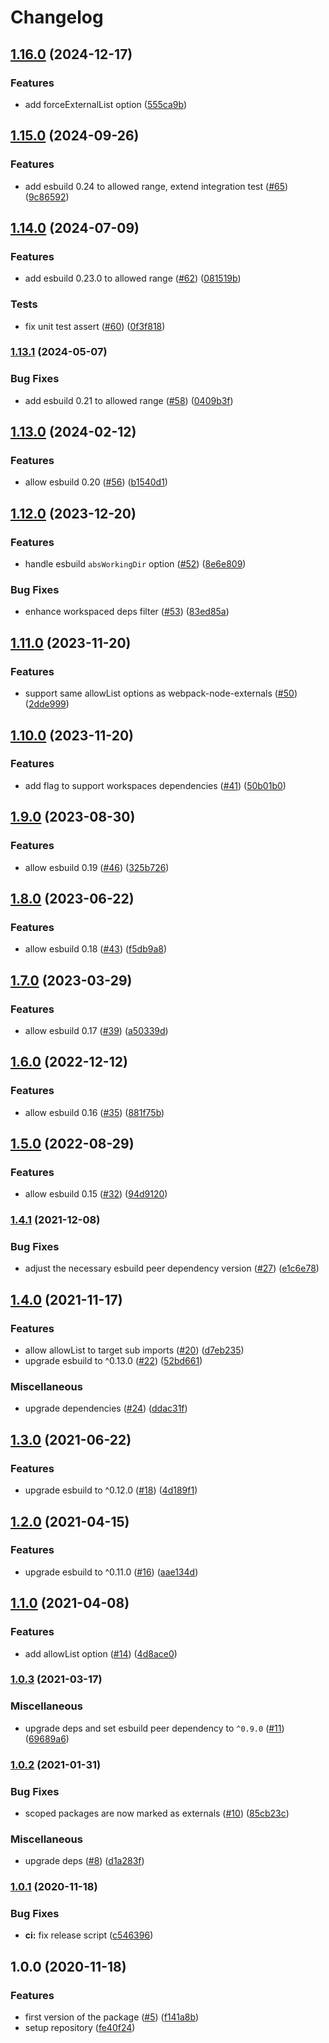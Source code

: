 # Changelog

## [1.16.0](https://github.com/pradel/esbuild-node-externals/compare/v1.15.0...v1.16.0) (2024-12-17)


### Features

* add forceExternalList option ([555ca9b](https://github.com/pradel/esbuild-node-externals/commit/555ca9bebbe423884e8171bb3b69a7077cbf1219))

## [1.15.0](https://github.com/pradel/esbuild-node-externals/compare/v1.14.0...v1.15.0) (2024-09-26)


### Features

* add esbuild 0.24 to allowed range, extend integration test ([#65](https://github.com/pradel/esbuild-node-externals/issues/65)) ([9c86592](https://github.com/pradel/esbuild-node-externals/commit/9c865925874cb960163bda777ae030a13af962ff))

## [1.14.0](https://github.com/pradel/esbuild-node-externals/compare/v1.13.1...v1.14.0) (2024-07-09)


### Features

* add esbuild 0.23.0 to allowed range ([#62](https://github.com/pradel/esbuild-node-externals/issues/62)) ([081519b](https://github.com/pradel/esbuild-node-externals/commit/081519b2dec603c7214ba4058acd4afd9ef4f7d7))


### Tests

* fix unit test assert ([#60](https://github.com/pradel/esbuild-node-externals/issues/60)) ([0f3f818](https://github.com/pradel/esbuild-node-externals/commit/0f3f818537d26b4d58fc8ba5924c29debfd647ae))

### [1.13.1](https://www.github.com/pradel/esbuild-node-externals/compare/v1.13.0...v1.13.1) (2024-05-07)


### Bug Fixes

* add esbuild 0.21 to allowed range ([#58](https://www.github.com/pradel/esbuild-node-externals/issues/58)) ([0409b3f](https://www.github.com/pradel/esbuild-node-externals/commit/0409b3f9fa4d89d858abc0d3a67621a76f314b94))

## [1.13.0](https://www.github.com/pradel/esbuild-node-externals/compare/v1.12.0...v1.13.0) (2024-02-12)


### Features

* allow esbuild 0.20 ([#56](https://www.github.com/pradel/esbuild-node-externals/issues/56)) ([b1540d1](https://www.github.com/pradel/esbuild-node-externals/commit/b1540d1b1f45567cb57b6c0629451a66fb82a5c9))

## [1.12.0](https://www.github.com/pradel/esbuild-node-externals/compare/v1.11.0...v1.12.0) (2023-12-20)


### Features

* handle esbuild `absWorkingDir` option ([#52](https://www.github.com/pradel/esbuild-node-externals/issues/52)) ([8e6e809](https://www.github.com/pradel/esbuild-node-externals/commit/8e6e809d4d643e97991d58df3e14c7d56f2c73e0))


### Bug Fixes

* enhance workspaced deps filter ([#53](https://www.github.com/pradel/esbuild-node-externals/issues/53)) ([83ed85a](https://www.github.com/pradel/esbuild-node-externals/commit/83ed85a9ba1a3670551bdb9bdba525d219a56065))

## [1.11.0](https://www.github.com/pradel/esbuild-node-externals/compare/v1.10.0...v1.11.0) (2023-11-20)


### Features

* support same allowList options as webpack-node-externals ([#50](https://www.github.com/pradel/esbuild-node-externals/issues/50)) ([2dde999](https://www.github.com/pradel/esbuild-node-externals/commit/2dde999f71e317ff412d079290a63712ad2eb34e))

## [1.10.0](https://www.github.com/pradel/esbuild-node-externals/compare/v1.9.0...v1.10.0) (2023-11-20)


### Features

* add flag to support workspaces dependencies ([#41](https://www.github.com/pradel/esbuild-node-externals/issues/41)) ([50b01b0](https://www.github.com/pradel/esbuild-node-externals/commit/50b01b0e106c3427b72b3366d47df6876b4ddcc5))

## [1.9.0](https://www.github.com/pradel/esbuild-node-externals/compare/v1.8.0...v1.9.0) (2023-08-30)


### Features

* allow esbuild 0.19 ([#46](https://www.github.com/pradel/esbuild-node-externals/issues/46)) ([325b726](https://www.github.com/pradel/esbuild-node-externals/commit/325b726022720d98e7e60393fb79a645134070c4))

## [1.8.0](https://www.github.com/pradel/esbuild-node-externals/compare/v1.7.0...v1.8.0) (2023-06-22)


### Features

* allow esbuild 0.18 ([#43](https://www.github.com/pradel/esbuild-node-externals/issues/43)) ([f5db9a8](https://www.github.com/pradel/esbuild-node-externals/commit/f5db9a88cfec3c35a0f8e916d8e6271c98981c65))

## [1.7.0](https://www.github.com/pradel/esbuild-node-externals/compare/v1.6.0...v1.7.0) (2023-03-29)


### Features

* allow esbuild 0.17 ([#39](https://www.github.com/pradel/esbuild-node-externals/issues/39)) ([a50339d](https://www.github.com/pradel/esbuild-node-externals/commit/a50339d0873e0bb19c86c153f569d8b88890a021))

## [1.6.0](https://www.github.com/pradel/esbuild-node-externals/compare/v1.5.0...v1.6.0) (2022-12-12)


### Features

* allow esbuild 0.16 ([#35](https://www.github.com/pradel/esbuild-node-externals/issues/35)) ([881f75b](https://www.github.com/pradel/esbuild-node-externals/commit/881f75ba61a18b888c54d1dafb0ac5d11d05c65c))

## [1.5.0](https://www.github.com/pradel/esbuild-node-externals/compare/v1.4.1...v1.5.0) (2022-08-29)


### Features

* allow esbuild 0.15 ([#32](https://www.github.com/pradel/esbuild-node-externals/issues/32)) ([94d9120](https://www.github.com/pradel/esbuild-node-externals/commit/94d9120959725eca020e66aa308f15c866e63bda))

### [1.4.1](https://www.github.com/pradel/esbuild-node-externals/compare/v1.4.0...v1.4.1) (2021-12-08)


### Bug Fixes

* adjust the necessary esbuild peer dependency version ([#27](https://www.github.com/pradel/esbuild-node-externals/issues/27)) ([e1c6e78](https://www.github.com/pradel/esbuild-node-externals/commit/e1c6e786ee6e917f0d7c885b97b91ee93cbb30d5))

## [1.4.0](https://www.github.com/pradel/esbuild-node-externals/compare/v1.3.0...v1.4.0) (2021-11-17)


### Features

* allow allowList to target sub imports ([#20](https://www.github.com/pradel/esbuild-node-externals/issues/20)) ([d7eb235](https://www.github.com/pradel/esbuild-node-externals/commit/d7eb23522424e26fe849c0ce1b51985e358053fd))
* upgrade esbuild to ^0.13.0 ([#22](https://www.github.com/pradel/esbuild-node-externals/issues/22)) ([52bd661](https://www.github.com/pradel/esbuild-node-externals/commit/52bd661e54891cab5581028fdec51a7040bc2ac6))


### Miscellaneous

* upgrade dependencies ([#24](https://www.github.com/pradel/esbuild-node-externals/issues/24)) ([ddac31f](https://www.github.com/pradel/esbuild-node-externals/commit/ddac31fef609d9ac41f9e084bb1202a50820c16c))

## [1.3.0](https://www.github.com/pradel/esbuild-node-externals/compare/v1.2.0...v1.3.0) (2021-06-22)


### Features

* upgrade esbuild to ^0.12.0 ([#18](https://www.github.com/pradel/esbuild-node-externals/issues/18)) ([4d189f1](https://www.github.com/pradel/esbuild-node-externals/commit/4d189f18f649b1c5bfc0c2713a4ceb1ed455bf8b))

## [1.2.0](https://www.github.com/pradel/esbuild-node-externals/compare/v1.1.0...v1.2.0) (2021-04-15)


### Features

* upgrade esbuild to ^0.11.0 ([#16](https://www.github.com/pradel/esbuild-node-externals/issues/16)) ([aae134d](https://www.github.com/pradel/esbuild-node-externals/commit/aae134d7b1fa36f528eddf4f6b4c0595fa321525))

## [1.1.0](https://www.github.com/pradel/esbuild-node-externals/compare/v1.0.3...v1.1.0) (2021-04-08)


### Features

* add allowList option ([#14](https://www.github.com/pradel/esbuild-node-externals/issues/14)) ([4d8ace0](https://www.github.com/pradel/esbuild-node-externals/commit/4d8ace040851a5acd72c980985706754a9f559bc))

### [1.0.3](https://www.github.com/pradel/esbuild-node-externals/compare/v1.0.2...v1.0.3) (2021-03-17)


### Miscellaneous

* upgrade deps and set esbuild peer dependency to `^0.9.0` ([#11](https://www.github.com/pradel/esbuild-node-externals/issues/11)) ([69689a6](https://www.github.com/pradel/esbuild-node-externals/commit/69689a601a7cb1d317e29279d4800b328c5993b7))

### [1.0.2](https://www.github.com/pradel/esbuild-node-externals/compare/v1.0.1...v1.0.2) (2021-01-31)


### Bug Fixes

* scoped packages are now marked as externals ([#10](https://www.github.com/pradel/esbuild-node-externals/issues/10)) ([85cb23c](https://www.github.com/pradel/esbuild-node-externals/commit/85cb23c231e3073c7347020636aca4a01df1af5e))


### Miscellaneous

* upgrade deps ([#8](https://www.github.com/pradel/esbuild-node-externals/issues/8)) ([d1a283f](https://www.github.com/pradel/esbuild-node-externals/commit/d1a283f3ab2ca2d13952af1b1e1ab387f7015083))

### [1.0.1](https://www.github.com/pradel/esbuild-node-externals/compare/v1.0.0...v1.0.1) (2020-11-18)


### Bug Fixes

* **ci:** fix release script ([c546396](https://www.github.com/pradel/esbuild-node-externals/commit/c546396eecda193c98e2949b0d9d4764e76facff))

## 1.0.0 (2020-11-18)


### Features

* first version of the package ([#5](https://www.github.com/pradel/esbuild-node-externals/issues/5)) ([f141a8b](https://www.github.com/pradel/esbuild-node-externals/commit/f141a8b0661e4603f565bab3be9c189c37c1d299))
* setup repository ([fe40f24](https://www.github.com/pradel/esbuild-node-externals/commit/fe40f243a8eabd7c12e0360858d8cd84cd2720b3))
